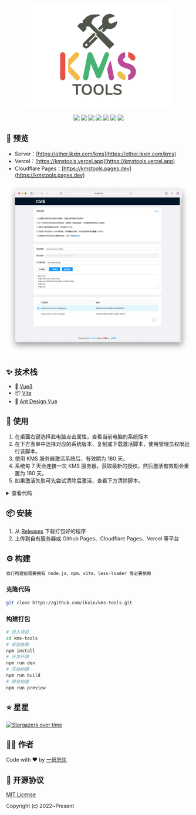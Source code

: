 <p align="center">
    <img width="400" src="./resource/logo.svg">
</p>

<div align="center">

[![](https://flat.badgen.net/github/release/ikxin/kms-tools)](https://github.com/ikxin/kms-tools/releases)
[![](https://flat.badgen.net/github/stars/ikxin/kms-tools)](https://github.com/ikxin/kms-tools/stargazers)
[![](https://flat.badgen.net/github/forks/ikxin/kms-tools)](https://github.com/ikxin/kms-tools/network/members)
[![](https://flat.badgen.net/github/commits/ikxin/kms-tools)](https://github.com/ikxin/kms-tools/commits)
[![](https://flat.badgen.net/github/issues/ikxin/kms-tools)](https://github.com/ikxin/kms-tools/issues)
[![](https://flat.badgen.net/github/watchers/ikxin/kms-tools)](https://github.com/ikxin/kms-tools/watchers)
[![](https://flat.badgen.net/github/license/ikxin/kms-tools)](https://github.com/ikxin/kms-tools/blob/master/LICENSE)

</div>

## 📸 预览

- Server：[https://other.ikxin.com/kms](https://other.ikxin.com/kms)
- Vercel：[https://kmstools.vercel.app](https://kmstools.vercel.app)
- Cloudflare Pages：[https://kmstools.pages.dev](https://kmstools.pages.dev)

![](./resource/preview.png)

## ✨ 技术栈

- 🌈 [Vue3](https://github.com/vuejs/core)
- 📦 [Vite](https://github.com/vitejs/vite)
- 🎨 [Ant Design Vue](https://github.com/vueComponent/ant-design-vue)

## 🚀 使用

1. 在桌面右键选择此电脑点击属性，查看当前电脑的系统版本
2. 在下方表单中选择对应的系统版本，复制或下载激活脚本，使用管理员权限运行该脚本。
3. 使用 KMS 服务器激活系统后，有效期为 180 天。
4. 系统每 7 天会连接一次 KMS 服务器，获取最新的授权，然后激活有效期会重置为 180 天。
5. 如果激活失败可先尝试清除后激活，查看下方清除脚本。

<details>
<summary>查看代码</summary>
<pre>
@echo off
slmgr /upk
slmgr /ckms
slmgr /rearm
</pre>
</details>

## 📦 安装

1. 从 [Releases](https://github.com/ikxin/kms-tools/releases) 下载打包好的程序
2. 上传到自有服务器或 Github Pages、Cloudflare Pages、Vercel 等平台

## ⚙️ 构建

```
自行构建前需要拥有 node.js、npm、vite、less-loader 等必要依赖
```

### 克隆代码

```bash
git clone https://github.com/ikxin/kms-tools.git
```

### 构建打包

```bash
# 进入项目
cd kms-tools
# 安装依赖
npm install
# 开发环境
npm run dev
# 开始构建
npm run build
# 预览构建
npm run preview
```

## ⭐ 星星

[![Stargazers over time](https://starchart.cc/ikxin/kms-tools.svg)](https://starchart.cc/ikxin/kms-tools)

## 🧑‍💻 作者

Code with ❤️ by [一纸忘忧](https://www.ikxin.com '一纸忘忧')

## 📜 开源协议

[MIT License](./LICENSE 'MIT License')

Copyright (c) 2022~Present
